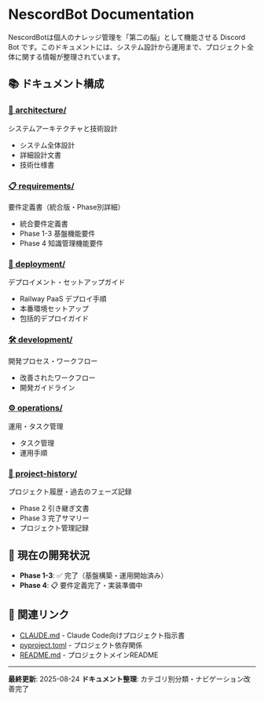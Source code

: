 # NescordBot Documentation

NescordBotは個人のナレッジ管理を「第二の脳」として機能させる Discord Bot です。このドキュメントには、システム設計から運用まで、プロジェクト全体に関する情報が整理されています。

## 📚 ドキュメント構成

### [📐 architecture/](./architecture/)
システムアーキテクチャと技術設計
- システム全体設計
- 詳細設計文書
- 技術仕様書

### [📋 requirements/](./requirements/)
要件定義書（統合版・Phase別詳細）
- 統合要件定義書
- Phase 1-3 基盤機能要件
- Phase 4 知識管理機能要件

### [🚀 deployment/](./deployment/)
デプロイメント・セットアップガイド
- Railway PaaS デプロイ手順
- 本番環境セットアップ
- 包括的デプロイガイド

### [🛠️ development/](./development/)
開発プロセス・ワークフロー
- 改善されたワークフロー
- 開発ガイドライン

### [⚙️ operations/](./operations/)
運用・タスク管理
- タスク管理
- 運用手順

### [📜 project-history/](./project-history/)
プロジェクト履歴・過去のフェーズ記録
- Phase 2 引き継ぎ文書
- Phase 3 完了サマリー
- プロジェクト管理記録

## 🚀 現在の開発状況

- **Phase 1-3**: ✅ 完了（基盤構築・運用開始済み）
- **Phase 4**: 📋 要件定義完了・実装準備中

## 🔗 関連リンク

- [CLAUDE.md](../CLAUDE.md) - Claude Code向けプロジェクト指示書
- [pyproject.toml](../pyproject.toml) - プロジェクト依存関係
- [README.md](../README.md) - プロジェクトメインREADME

---

**最終更新**: 2025-08-24
**ドキュメント整理**: カテゴリ別分類・ナビゲーション改善完了
